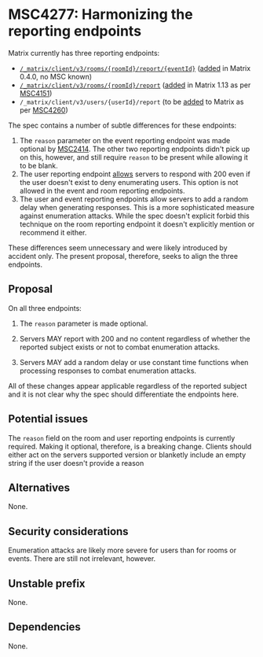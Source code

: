 # MSC4277: Harmonizing the reporting endpoints

Matrix currently has three reporting endpoints:

- [`/_matrix/client/v3/rooms/{roomId}/report/{eventId}`] ([added] in Matrix
  0.4.0, no MSC known)
- [`/_matrix/client/v3/rooms/{roomId}/report`] ([added][1] in Matrix 1.13 as per
  [MSC4151])
- `/_matrix/client/v3/users/{userId}/report` (to be [added][2] to Matrix as per
  [MSC4260])

The spec contains a number of subtle differences for these endpoints:

1.  The `reason` parameter on the event reporting endpoint was made optional by
    [MSC2414]. The other two reporting endpoints didn't pick up on this,
    however, and still require `reason` to be present while allowing it to be
    blank.
2.  The user reporting endpoint [allows] servers to respond with 200 even if the
    user doesn't exist to deny enumerating users. This option is not allowed in
    the event and room reporting endpoints.
3.  The user and event reporting endpoints allow servers to add a random delay
    when generating responses. This is a more sophisticated measure against
    enumeration attacks. While the spec doesn't explicit forbid this technique
    on the room reporting endpoint it doesn't explicitly mention or recommend
    it either.

These differences seem unnecessary and were likely introduced by accident only.
The present proposal, therefore, seeks to align the three endpoints.

## Proposal

On all three endpoints:

1.  The `reason` parameter is made optional.

2.  Servers MAY report with 200 and no content regardless of whether the
    reported subject exists or not to combat enumeration attacks.

3.  Servers MAY add a random delay or use constant time functions when
    processing responses to combat enumeration attacks.

All of these changes appear applicable regardless of the reported subject and it
is not clear why the spec should differentiate the endpoints here.

## Potential issues

The `reason` field on the room and user reporting endpoints is currently
required. Making it optional, therefore, is a breaking change. Clients should
either act on the servers supported version or blanketly include an empty string
if the user doesn't provide a reason

## Alternatives

None.

## Security considerations

Enumeration attacks are likely more severe for users than for rooms or events.
There are still not irrelevant, however.

## Unstable prefix

None.

## Dependencies

None.

  [`/_matrix/client/v3/rooms/{roomId}/report/{eventId}`]: https://spec.matrix.org/v1.13/client-server-api/#post_matrixclientv3roomsroomidreporteventid
  [added]: https://github.com/matrix-org/matrix-spec-proposals/pull/1264
  [`/_matrix/client/v3/rooms/{roomId}/report`]: https://spec.matrix.org/v1.13/client-server-api/#post_matrixclientv3roomsroomidreport
  [1]: https://github.com/matrix-org/matrix-spec/pull/1938
  [MSC4151]: https://github.com/matrix-org/matrix-spec-proposals/pull/4151
  [2]: https://github.com/matrix-org/matrix-spec/pull/2093
  [MSC4260]: https://github.com/matrix-org/matrix-spec-proposals/pull/4260
  [MSC2414]: https://github.com/matrix-org/matrix-spec-proposals/pull/2414
  [allows]: https://github.com/matrix-org/matrix-spec-proposals/pull/4260/files#diff-cbb17920e2617e7a20ab0838879675f7aa70e828f0263a3cfa5f4c53913ce5f7R34-R35
